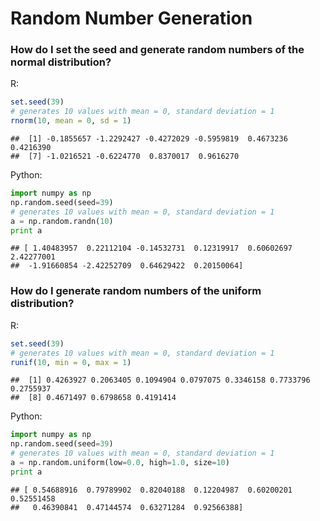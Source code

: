 # Random Number Generation

### How do I set the seed and generate random numbers of the normal distribution?

R:

```r
set.seed(39)
# generates 10 values with mean = 0, standard deviation = 1
rnorm(10, mean = 0, sd = 1) 
```

```
##  [1] -0.1855657 -1.2292427 -0.4272029 -0.5959819  0.4673236  0.4216390
##  [7] -1.0216521 -0.6224770  0.8370017  0.9616270
```

Python:

```python
import numpy as np
np.random.seed(seed=39)
# generates 10 values with mean = 0, standard deviation = 1
a = np.random.randn(10)
print a
```

```
## [ 1.40483957  0.22112104 -0.14532731  0.12319917  0.60602697  2.42277001
##  -1.91660854 -2.42252709  0.64629422  0.20150064]
```

### How do I generate random numbers of the uniform distribution?

R:

```r
set.seed(39)
# generates 10 values with mean = 0, standard deviation = 1
runif(10, min = 0, max = 1) 
```

```
##  [1] 0.4263927 0.2063405 0.1094904 0.0797075 0.3346158 0.7733796 0.2755937
##  [8] 0.4671497 0.6798658 0.4191414
```

Python:

```python
import numpy as np
np.random.seed(seed=39)
# generates 10 values with mean = 0, standard deviation = 1
a = np.random.uniform(low=0.0, high=1.0, size=10)
print a
```

```
## [ 0.54688916  0.79789902  0.82040188  0.12204987  0.60200201  0.52551458
##   0.46390841  0.47144574  0.63271284  0.92566388]
```
